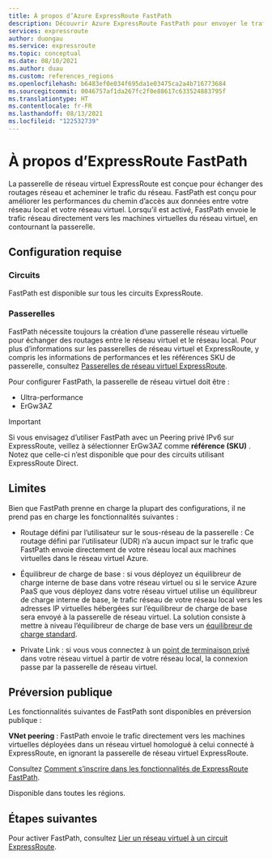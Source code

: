 ```yaml
---
title: À propos d’Azure ExpressRoute FastPath
description: Découvrir Azure ExpressRoute FastPath pour envoyer le trafic en ignorant la passerelle réseau
services: expressroute
author: duongau
ms.service: expressroute
ms.topic: conceptual
ms.date: 08/10/2021
ms.author: duau
ms.custom: references_regions
ms.openlocfilehash: b6483ef0e034f695da1e03475ca2a4b716773684
ms.sourcegitcommit: 0046757af1da267fc2f0e88617c633524883795f
ms.translationtype: HT
ms.contentlocale: fr-FR
ms.lasthandoff: 08/13/2021
ms.locfileid: "122532739"
---
```

# <a name="about-expressroute-fastpath"></a>À propos d’ExpressRoute FastPath

La passerelle de réseau virtuel ExpressRoute est conçue pour échanger des routages réseau et acheminer le trafic du réseau. FastPath est conçu pour améliorer les performances du chemin d’accès aux données entre votre réseau local et votre réseau virtuel. Lorsqu’il est activé, FastPath envoie le trafic réseau directement vers les machines virtuelles du réseau virtuel, en contournant la passerelle.

## <a name="requirements"></a>Configuration requise

### <a name="circuits"></a>Circuits

FastPath est disponible sur tous les circuits ExpressRoute.

### <a name="gateways"></a>Passerelles

FastPath nécessite toujours la création d’une passerelle réseau virtuelle pour échanger des routages entre le réseau virtuel et le réseau local. Pour plus d’informations sur les passerelles de réseau virtuel et ExpressRoute, y compris les informations de performances et les références SKU de passerelle, consultez [Passerelles de réseau virtuel ExpressRoute](expressroute-about-virtual-network-gateways.md).

Pour configurer FastPath, la passerelle de réseau virtuel doit être :

* Ultra-performance
* ErGw3AZ

> [!IMPORTANT]
> Si vous envisagez d’utiliser FastPath avec un Peering privé IPv6 sur ExpressRoute, veillez à sélectionner ErGw3AZ comme **référence (SKU)** . Notez que celle-ci n’est disponible que pour des circuits utilisant ExpressRoute Direct.
> 
>

## <a name="limitations"></a>Limites

Bien que FastPath prenne en charge la plupart des configurations, il ne prend pas en charge les fonctionnalités suivantes :

* Routage défini par l’utilisateur sur le sous-réseau de la passerelle : Ce routage défini par l’utilisateur (UDR) n’a aucun impact sur le trafic que FastPath envoie directement de votre réseau local aux machines virtuelles dans le réseau virtuel Azure. 

* Équilibreur de charge de base : si vous déployez un équilibreur de charge interne de base dans votre réseau virtuel ou si le service Azure PaaS que vous déployez dans votre réseau virtuel utilise un équilibreur de charge interne de base, le trafic réseau de votre réseau local vers les adresses IP virtuelles hébergées sur l’équilibreur de charge de base sera envoyé à la passerelle de réseau virtuel. La solution consiste à mettre à niveau l’équilibreur de charge de base vers un [équilibreur de charge standard](../load-balancer/load-balancer-overview.md).

* Private Link : si vous vous connectez à un [point de terminaison privé](../private-link/private-link-overview.md) dans votre réseau virtuel à partir de votre réseau local, la connexion passe par la passerelle de réseau virtuel.

## <a name="public-preview"></a>Préversion publique

Les fonctionnalités suivantes de FastPath sont disponibles en préversion publique :

**VNet peering** : FastPath envoie le trafic directement vers les machines virtuelles déployées dans un réseau virtuel homologué à celui connecté à ExpressRoute, en ignorant la passerelle de réseau virtuel ExpressRoute.

Consultez [Comment s’inscrire dans les fonctionnalités de ExpressRoute FastPath](expressroute-howto-linkvnet-arm.md#enroll-in-expressroute-fastpath-features-preview).

Disponible dans toutes les régions.
 
## <a name="next-steps"></a>Étapes suivantes

Pour activer FastPath, consultez [Lier un réseau virtuel à un circuit ExpressRoute](expressroute-howto-linkvnet-arm.md#configure-expressroute-fastpath).
